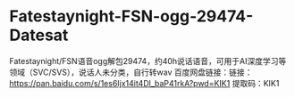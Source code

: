 # Fatestaynight-FSN-ogg-29474-Datesat
Fatestaynight/FSN语音ogg解包29474，约40h说话语音，可用于AI深度学习等领域（SVC/SVS），说话人未分类，自行转wav
百度网盘链接：链接：https://pan.baidu.com/s/1es6Ijx14it4Dl_baP41rkA?pwd=KIK1 
提取码：KIK1 


